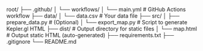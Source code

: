 root/
├── .github/
│   └── workflows/
│       └── main.yml              # GitHub Actions workflow
├── data/
│   └── data.csv                  # Your data file
├── src/
│   ├── prepare_data.py           # (Optional)
│   └── export_map.py             # Script to generate Kepler.gl HTML
├── dist/                         # Output directory for static files
│   └── map.html                  # Output static HTML (auto-generated)
├── requirements.txt
├── .gitignore
└── README.md